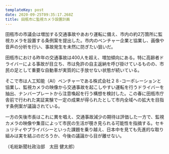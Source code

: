 ```yaml
---
templateKey: post
date: 2020-09-25T09:35:17.268Z
title: 田瓶市に監視カメラ設置計画
---
```

田瓶市の市議会は増加する交通事故やあおり運転に備え、市内の約2万箇所に監視カメラを設置する条例案を提出した。市内のベンチャー企業と協業し、画像や音声の分析を行い、事故発生を未然に防ぎたい狙いだ。


田瓶市における昨年の交通事故は400人を超え、増加傾向にある。特に高齢者ドライバーによる事故が目立ち、市は免許の自主返納を呼び掛けているものの、市民の足として重要な自動車が実質的に手放せない状態が続いている。

そこで市は人工知能（AI）ベンチャーである株式会社２８-コーポレーションと協業し、監視カメラの映像から交通事故を起こしやすい運転を行うドライバーを抽出、ナンバープレートから注意喚起を行う構想を検討した。この春に田瓶市庁舎前で行われた実証実験で一定の成果が得られたとして市内全域への拡大を目指す条例案が議論されている。

一方の矢後市長はこれに異を唱え、交通事故減少の期待は評価した一方で、監視カメラの映像や集音によって市民の生活が覗き見られる可能性を指摘する。セキュリティやプライバシーといった課題を乗り越え、日本中を見ても先進的な取り組みは実を結ぶのだろうか、今後の議論から目が離せない。

（毛総新聞社政治部　太田 健太郎）